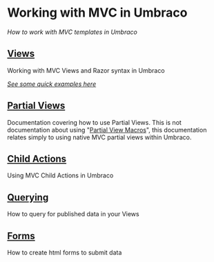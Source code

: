 # Working with MVC in Umbraco

_How to work with MVC templates in Umbraco_ 

## [Views](views.md)
Working with MVC Views and Razor syntax in Umbraco

_[See some quick examples here](examples.md)_

## [Partial Views](partial-views.md)
Documentation covering how to use Partial Views. This is not documentation about using "[Partial View Macros](../Macros/Partial-View-Macros/index.md)", this documentation relates simply to using native MVC partial views within Umbraco.

## [Child Actions](child-actions.md)
Using MVC Child Actions in Umbraco

## [Querying](querying.md)
How to query for published data in your Views

## [Forms](forms.md)
How to create html forms to submit data
